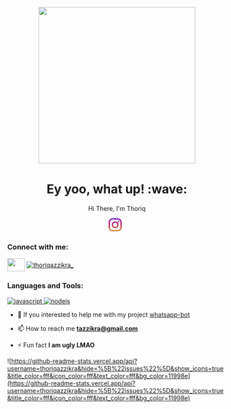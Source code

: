 <p align="center">
<img src="https://avatars.githubusercontent.com/thoriqazzikra" width="360" height="360"/>
</p>
<h1 align='center'> Ey yoo, what up! :wave:</h1>
<p align='center'>Hi There, I'm Thoriq</p>
<p align='center'>
<a href="https://instagram.com/thoriqazzikra_"><img height="30" src="https://github.com/ArugaZ/ArugaZ/blob/main/images/instagram.svg?raw=true"></a>&nbsp;&nbsp;
</p>

<h3 align="left">Connect with me:</h3>
<p align="left">
<a href="https://fb.com/thoriq azzirka" target="blank"><img align="center" src="https://facebook.com/thoriq.azzikra.18" height="30" width="40" /></a>
<a href="https://instagram.com/thoriqazzikra_" target="blank"><img align="center" src="https://cdn.jsdelivr.net/npm/simple-icons@3.0.1/icons/instagram.svg" alt="thoriqazzikra_" height="30" width="40" /></a>
</p>

<h3 align="left">Languages and Tools:</h3>
<p align="left"> <a href="https://developer.mozilla.org/en-US/docs/Web/JavaScript" target="_blank"> <img src="https://devicons.github.io/devicon/devicon.git/icons/javascript/javascript-original.svg" alt="javascript" width="40" height="40"/> </a> <a href="https://nodejs.org" target="_blank"> <img src="https://devicons.github.io/devicon/devicon.git/icons/nodejs/nodejs-original-wordmark.svg" alt="nodejs" width="40" height="40"/> </a> </p>

- 🤝 If you interested to help me with my project [whatsapp-bot](https://github.com/thoriqazzikra/whatsapp-bot2)

- 📫 How to reach me **tazzikra@gmail.com**

- ⚡ Fun fact **I am ugly LMAO**


![https://github-readme-stats.vercel.app/api?username=thoriqazzikra&hide=%5B%22issues%22%5D&show_icons=true&title_color=fff&icon_color=fff&text_color=fff&bg_color=11998e](https://github-readme-stats.vercel.app/api?username=thoriqazzikra&hide=%5B%22issues%22%5D&show_icons=true&title_color=fff&icon_color=fff&text_color=fff&bg_color=11998e)

